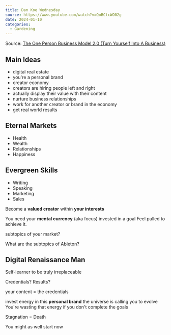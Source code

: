 ```yaml
---
title: Dan Koe Wednesday
source: https://www.youtube.com/watch?v=QoBCtcWO02g
date: 2024-01-10
categories:
  - Gardening
---
```

Source: [The One Person Business Model 2.0 (Turn Yourself Into A Business)](https://www.youtube.com/watch?v=QoBCtcWO02g)

## Main Ideas
- digital real estate
- you're a personal brand
- creator economy
- creators are hiring people left and right
- actually display their value with their content
- nurture business relationships
- work for another creator or brand in the economy
- get real world results

## Eternal Markets
- Health
- Wealth
- Relationships
- Happiness

## Evergreen Skills
- Writing
- Speaking
- Marketing
- Sales

Become a **valued creator** within **your interests**

You need your **mental currency** (aka focus) invested in a goal 
Feel pulled to achieve it.

subtopics of your market?

What are the subtopics of Ableton?

## Digital Renaissance Man

Self-learner to be truly irreplaceable

Credentials? 
Results? 

your content = the credentials

invest energy in this **personal brand**
the universe is calling you to evolve
You're wasting that energy if you don't complete the goals

Stagnation = Death

You might as well start now

